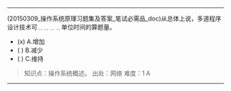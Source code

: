 ---
(20150309_操作系统原理习题集及答案_笔试必需品_doc)从总体上说，多道程序设计技术可﹎﹎﹎﹎单位时间的算题量。
- (x) A.增加 
- ( ) B.减少 
- ( ) C.维持

> 知识点：操作系统概述。
> 出处：网络
> 难度：1
> A

---